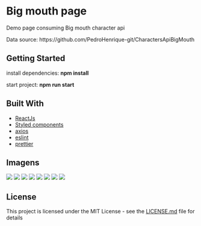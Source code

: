 <h1>Big mouth page</h1>

<p>Demo page consuming Big mouth character api</p>
<p>Data source: https://github.com/PedroHenrique-git/CharactersApiBigMouth</p>

## Getting Started

install dependencies: <b>npm install</b> 

start project: <b>npm run start</b>

## Built With

* [ReactJs](https://pt-br.reactjs.org/) 
* [Styled components](https://styled-components.com/) 
* [axios](https://github.com/axios/axios)
* [eslint](https://eslint.org/)
* [prettier](https://prettier.io/)



## Imagens

<img src="/src/images/desktop_principal_page.png">
<img src="/src/images/mobile_principal_page.png">
<img src="/src/images/desktop_create_page.png">
<img src="/src/images/mobile_create_page.png">
<img src="/src/images/desktop_edit_page.png">
<img src="/src/images/mobile_edit_page.png">
<img src="/src/images/desktop_individual_page.png">
<img src="/src/images/mobile_individual_page.png">

## License

This project is licensed under the MIT License - see the [LICENSE.md](LICENSE.md) file for details

